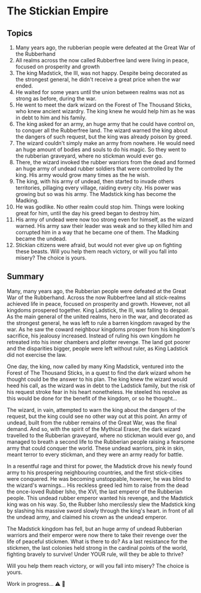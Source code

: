 # The Stickian Empire

## Topics

1. Many years ago, the rubberian people were defeated at the Great War of the Rubberhand
2. All realms across the now called Rubberfree land were living in peace, focused on prosperity and growth
3. The king Madstick, the III, was not happy. Despite being decorated as the strongest general, he didn't receive a great price when the war ended.
4. He waited for some years until the union between realms was not as strong as before, during the war. 
5. He went to meet the dark wizard on the Forest of The Thousand Sticks, who knew ancient wizardry. The king knew he would help him as he was in debt to him and his family.
6. The king asked for an army, an huge army that he could have control on, to conquer all the Rubberfree land. The wizard warned the king about the dangers of such request, but the king was already poison by greed.
7. The wizard couldn't simply make an army from nowhere. He would need an huge amount of bodies and souls to do his magic. So they went to the rubberian graveyard, where no stickman would ever go.
8. There, the wizard invoked the rubber warriors from the dead and formed an huge army of undead rubber soldiers that were controlled by the king. His army would grow many times as the he wish.
9. The king, with his army of undead, then started to invade others territories, pillaging every village, raiding every city. His power was growing but so was his army. The Madstick king has become the Madking.
10. He was godlike. No other realm could stop him. Things were looking great for him, until the day his greed began to destroy him. 
11. His army of undead were now too strong even for himself, as the wizard warned. His army saw their leader was weak and so they killed him and corrupted him in a way that he became one of them. The Madking became the undead.
12. Stickian citizens were afraid, but would not ever give up on fighting these beasts. Will you help them reach victory, or will you fall into misery? The choice is yours.


## Summary

Many, many years ago, the Rubberian people were defeated at the Great War of the Rubberhand. Across the now Rubberfree land all stick-realms achieved life in peace, focused on prosperity and growth. However, not all kingdoms prospered together. King Ladstick, the III, was falling to despair. As the main general of the united realms, hero in the war, and decorated as the strongest general, he was left to rule a barren kingdom ravaged by the war. As he saw the coward neighbour kingdoms prosper from his kingdom's sacrifice, his jealousy increased. Instead of ruling his own kingdom he retreated into his inner chambers and plotter revenge. The land got poorer and the disparities bigger, people were left without ruler, as King Ladstick did not exercise the law.

One day, the king, now called by many King Madstick, ventured into the Forest of The Thousand Sticks, in a quest to find the dark wizard whom he thought could be the answer to his plan. The king knew the wizard would heed his call, as the wizard was in debt to the Ladstick family, but the risk of his request stroke fear in his heart nonetheless. He steeled his resolve as this would be done for the benefit of the kingdom, or so he thought...

The wizard, in vain, attempted to warn the king about the dangers of the request, but the king could see no other way out at this point. An army of undead, built from the rubber remains of the Great War, was the final demand. And so, with the spirit of the Mythical Eraser, the dark wizard travelled to the Rubberian graveyard, where no stickman would ever go, and managed to breath a second life to the Rubberian people raising a fearsome army that could conquer the world. These undead warriors, pink in skin, meant terror to every stickman, and they were an army ready for battle.

In a resentful rage and thirst for power, the Madstick drove his newly found army to his prospering neighbouring countries, and the first stick-cities were conquered. He was becoming unstoppable, however, he was blind to the wizard's warnings... His reckless greed led him to raise from the dead the once-loved Rubber Isho, the XVI, the last emperor of the Rubberian people. This undead rubber emperor wanted his revenge, and the Madstick king was on his way. So, the Rubber Isho mercilessly slew the Madstick king by slashing his massive sword slowly through the king's heart. in front of all the undead army, and claimed his crown as the undead emperor.

The Madstick kingdom has fell, but an huge army of undead Rubberian warriors and their emperor were now there to take their revenge over the life of peaceful stickmen. What is there to do? As a last resistance for the stickmen, the last colonies held strong in the cardinal points of the world, fighting bravely to survive! Under YOUR rule, will they be able to thrive? 

Will you help them reach victory, or will you fall into misery? The choice is yours.

Work in progress... :warning: :construction_worker: